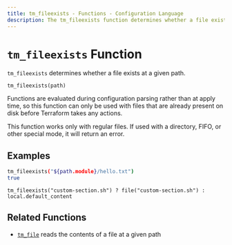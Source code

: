 ```yaml
---
title: tm_fileexists - Functions - Configuration Language
description: The tm_fileexists function determines whether a file exists at a given path.
---
```


# `tm_fileexists` Function

`tm_fileexists` determines whether a file exists at a given path.

```hcl
tm_fileexists(path)
```

Functions are evaluated during configuration parsing rather than at apply time,
so this function can only be used with files that are already present on disk
before Terraform takes any actions.

This function works only with regular files. If used with a directory, FIFO,
or other special mode, it will return an error.

## Examples

```sh
tm_fileexists("${path.module}/hello.txt")
true
```

```hcl
tm_fileexists("custom-section.sh") ? file("custom-section.sh") : local.default_content
```

## Related Functions

* [`tm_file`](./tm_file.md) reads the contents of a file at a given path
